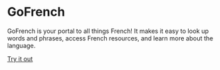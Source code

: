# GoFrench
GoFrench is your portal to all things French! It makes it easy to look up words and phrases, access French resources, and learn more about the language.

[Try it out](https://johnspahr.github.io/GoFrench)
